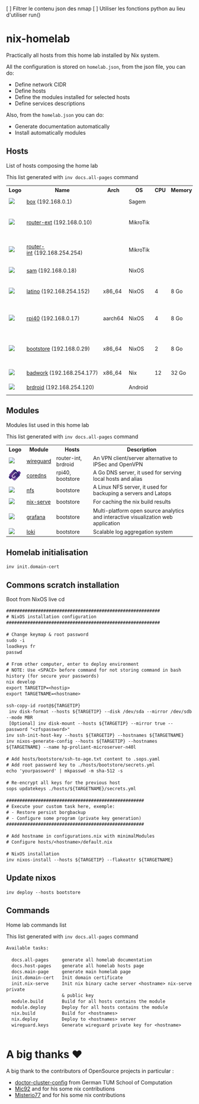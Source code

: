 [ ] Filtrer le contenu json des nmap
[ ] Utiliser les fonctions python au lieu d'utiliser run()

# nix-homelab

Practically all hosts from this home lab installed by Nix system. 

All the configuration is stored on `homelab.json`, from the json file, you can do:
- Define network CIDR
- Define hosts
- Define the modules installed for selected hosts
- Define services descriptions

Also, from the `homelab.json` you can do:
- Generate documentation automatically
- Install automatically modules

## Hosts

List of hosts composing the home lab

This list generated with `inv docs.all-pages` command

[comment]: (>>HOSTS)

<table>
    <tr>
        <th>Logo</th>
        <th>Name</th>
        <th>Arch</th>
        <th>OS</th>
        <th>CPU</th>
        <th>Memory</th>
        <th>Disk</th>
        <th>Description</th>
    </tr><tr>
        <td><a href="./docs/hosts/box.md"><img width="32" src="https://logos-marques.com/wp-content/uploads/2022/03/SFR-Logo-1994.png"></a></td>
        <td><a href="./docs/hosts/box.md">box</a>&nbsp;(192.168.0.1)</td>
        <td></td>
        <td>Sagem</td>
        <td></td>
        <td></td>
        <td></td>
        <td>SFR internet box</td>
    </tr><tr>
        <td><a href="./docs/hosts/router-ext.md"><img width="32" src="https://cdn.shopify.com/s/files/1/0653/8759/3953/files/512.png?v=1657867177&width=32"></a></td>
        <td><a href="./docs/hosts/router-ext.md">router-ext</a>&nbsp;(192.168.0.10)</td>
        <td></td>
        <td>MikroTik</td>
        <td></td>
        <td></td>
        <td></td>
        <td>External home mikrotik router</td>
    </tr><tr>
        <td><a href="./docs/hosts/router-int.md"><img width="32" src="https://cdn.shopify.com/s/files/1/0653/8759/3953/files/512.png?v=1657867177&width=32"></a></td>
        <td><a href="./docs/hosts/router-int.md">router-int</a>&nbsp;(192.168.254.254)</td>
        <td></td>
        <td>MikroTik</td>
        <td></td>
        <td></td>
        <td></td>
        <td>Internal home mikrotik router</td>
    </tr><tr>
        <td><a href="./docs/hosts/sam.md"><img width="32" src="https://upload.wikimedia.org/wikipedia/commons/thumb/a/ab/Xfce_logo-footprint.svg/32px-Xfce_logo-footprint.svg.png"></a></td>
        <td><a href="./docs/hosts/sam.md">sam</a>&nbsp;(192.168.0.18)</td>
        <td></td>
        <td>NixOS</td>
        <td></td>
        <td></td>
        <td></td>
        <td>Samsung N110 Latop</td>
    </tr><tr>
        <td><a href="./docs/hosts/latino.md"><img width="32" src="https://styles.redditmedia.com/t5_6sciw0/styles/communityIcon_h3cvittvupi91.png"></a></td>
        <td><a href="./docs/hosts/latino.md">latino</a>&nbsp;(192.168.254.152)</td>
        <td>x86_64</td>
        <td>NixOS</td>
        <td>4</td>
        <td>8 Go</td>
        <td>465.76 GiB</td>
        <td>Dell Latitude E5540 Latop</td>
    </tr><tr>
        <td><a href="./docs/hosts/rpi40.md"><img width="32" src="https://upload.wikimedia.org/wikipedia/fr/thumb/3/3b/Raspberry_Pi_logo.svg/32px-Raspberry_Pi_logo.svg.png"></a></td>
        <td><a href="./docs/hosts/rpi40.md">rpi40</a>&nbsp;(192.168.0.17)</td>
        <td>aarch64</td>
        <td>NixOS</td>
        <td>4</td>
        <td>8 Go</td>
        <td>495.48 GiB</td>
        <td>The Raspberry PI 4 storage server</td>
    </tr><tr>
        <td><a href="./docs/hosts/bootstore.md"><img width="32" src="https://simpleicons.org/icons/databricks.svg"></a></td>
        <td><a href="./docs/hosts/bootstore.md">bootstore</a>&nbsp;(192.168.0.29)</td>
        <td>x86_64</td>
        <td>NixOS</td>
        <td>2</td>
        <td>8 Go</td>
        <td>3.64 TiB</td>
        <td>HP Proliant Microserver N40L storage server</td>
    </tr><tr>
        <td><a href="./docs/hosts/badwork.md"><img width="32" src="https://upload.wikimedia.org/wikipedia/commons/thumb/3/3e/IBM_ThinkPad_logo_askew_badge.svg/32px-IBM_ThinkPad_logo_askew_badge.svg.png"></a></td>
        <td><a href="./docs/hosts/badwork.md">badwork</a>&nbsp;(192.168.254.177)</td>
        <td>x86_64</td>
        <td>Nix</td>
        <td>12</td>
        <td>32 Go</td>
        <td>953.87 GiB</td>
        <td>A work thinkpad</td>
    </tr><tr>
        <td><a href="./docs/hosts/brdroid.md"><img width="32" src="https://cdn-icons-png.flaticon.com/512/38/38002.png"></a></td>
        <td><a href="./docs/hosts/brdroid.md">brdroid</a>&nbsp;(192.168.254.120)</td>
        <td></td>
        <td>Android</td>
        <td></td>
        <td></td>
        <td></td>
        <td>Bruno's phone</td>
    </tr></table>

[comment]: (<<HOSTS)


## Modules

Modules list used in this home lab

This list generated with `inv docs.all-pages` command

[comment]: (>>MODULES)

<table>
    <tr>
        <th>Logo</th>
        <th>Module</th>
        <th>Hosts</th>
        <th>Description</th>
    </tr><tr>
        <td><a href="./docs/wireguard.md"><img width="32" src="https://cdn.icon-icons.com/icons2/2699/PNG/512/wireguard_logo_icon_168760.png"></a></td>
        <td><a href="./docs/wireguard.md">wireguard</a></td>
        <td>router-int, brdroid</td>
        <td>An VPN client/server alternative to IPSec and OpenVPN</td>
        <tr>
        <td><a href="./docs/coredns.md"><img width="32" src="https://raw.githubusercontent.com/coredns/logo/master/Icon/CoreDNS_Colour_Icon.png"></a></td>
        <td><a href="./docs/coredns.md">coredns</a></td>
        <td>rpi40, bootstore</td>
        <td>A Go DNS server, it used for serving local hosts and alias</td>
        <tr>
        <td><a href="./docs/nfs.md"><img width="32" src="https://logo-marque.com/wp-content/uploads/2021/09/Need-For-Speed-Logo-2019-2020.jpg"></a></td>
        <td><a href="./docs/nfs.md">nfs</a></td>
        <td>bootstore</td>
        <td>A Linux NFS server, it used for backuping a servers and Latops</td>
        <tr>
        <td><a href="./docs/nix-serve.md"><img width="32" src="https://camo.githubusercontent.com/33a99d1ffcc8b23014fd5f6dd6bfad0f8923d44d61bdd2aad05f010ed8d14cb4/68747470733a2f2f6e69786f732e6f72672f6c6f676f2f6e69786f732d6c6f676f2d6f6e6c792d68697265732e706e67"></a></td>
        <td><a href="./docs/nix-serve.md">nix-serve</a></td>
        <td>bootstore</td>
        <td>For caching the nix build results</td>
        <tr>
        <td><a href="./docs/grafana.md"><img width="32" src="https://patch.pulseway.com/Images/features/patch/3pp-logos/Grafana.png"></a></td>
        <td><a href="./docs/grafana.md">grafana</a></td>
        <td>bootstore</td>
        <td>Multi-platform open source analytics and interactive visualization web application</td>
        <tr>
        <td><a href="./docs/loki.md"><img width="32" src="https://grafana.com/static/img/logos/logo-loki.svg"></a></td>
        <td><a href="./docs/loki.md">loki</a></td>
        <td>bootstore</td>
        <td>Scalable log aggregation system</td>
        </table>

[comment]: (<<MODULES)

## Homelab initialisation
```
inv init.domain-cert
```

## Commons scratch installation

Boot from NixOS live cd

```
##########################################################
# NixOS installation configuration
##########################################################

# Change keymap & root password
sudo -i
loadkeys fr
passwd 

# From other computer, enter to deploy environment
# NOTE: Use <SPACE> before command for not storing command in bash history (for secure your passwords)
nix develop
export TARGETIP=<hostip>
export TARGETNAME=<hostname>

ssh-copy-id root@${TARGETIP}
 inv disk-format --hosts ${TARGETIP} --disk /dev/sda --mirror /dev/sdb --mode MBR
 [Optional] inv disk-mount --hosts ${TARGETIP} --mirror true --password "<zfspassword>"
inv ssh-init-host-key --hosts ${TARGETIP} --hostnames ${TARGETNAME}
inv nixos-generate-config --hosts ${TARGETIP} --hostnames ${TARGETNAME} --name hp-proliant-microserver-n40l

# Add hosts/bootstore/ssh-to-age.txt content to .sops.yaml
# Add root password key to ./hosts/bootstore/secrets.yml 
echo 'yourpassword' | mkpasswd -m sha-512 -s

# Re-encrypt all keys for the previous host
sops updatekeys ./hosts/${TARGETNAME}/secrets.yml

####################################################
# Execute your custom task here, exemple:
# - Restore persist borgbackup
# - Configure some program (private key generation)
####################################################

# Add hostname in configurations.nix with minimalModules
# Configure hosts/<hostname>/default.nix

# NixOS installation
inv nixos-install --hosts ${TARGETIP} --flakeattr ${TARGETNAME}
```

## Update nixos

```
inv deploy --hosts bootstore
```


## Commands

Home lab commands list

This list generated with `inv docs.all-pages` command

[comment]: (>>COMMANDS)

```
Available tasks:

  docs.all-pages     generate all homelab documentation
  docs.host-pages    generate all homelab hosts page
  docs.main-page     generate main homelab page
  init.domain-cert   Init domain certificate
  init.nix-serve     Init nix binary cache server <hostname> nix-serve private
                     & public key
  module.build       Build for all hosts contains the module
  module.deploy      Deploy for all hosts contains the module
  nix.build          Build for <hostnames>
  nix.deploy         Deploy to <hostnames> server
  wireguard.keys     Generate wireguard private key for <hostname>


```


[comment]: (<<COMMANDS)


# A big thanks ❤️

A big thank to the contributors of OpenSource projects in particular :
- [doctor-cluster-config](https://github.com/TUM-DSE/doctor-cluster-config) from German TUM School of Computation
- [Mic92](https://github.com/Mic92/dotfiles) and for his some nix contributions
- [Misterio77](https://github.com/Misterio77/nix-config) and for his some nix contributions